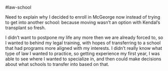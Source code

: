 #law-school 

Need to explain why I decided to enroll in McGeorge now instead of trying to get into another school: because moving wasn’t an option with Kendal’s transplant so fresh.

I didn’t want to postpone my life any more then we are already forced to, so I wanted to behind my legal training, with hopes of transferring to a school that had programs more aligned with my interests. I didn’t really know what type of law I wanted to practice, so getting experience my first year, I was able to see where I wanted to specialize in, and then could make decisions about what schools to transfer into based on that.